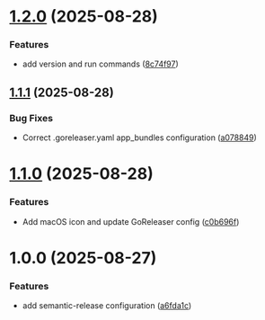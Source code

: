 # [1.2.0](https://github.com/kennyparsons/overe/compare/v1.1.1...v1.2.0) (2025-08-28)


### Features

* add version and run commands ([8c74f97](https://github.com/kennyparsons/overe/commit/8c74f97de3fe27f5067658ca4ba90a4a7f985996))

## [1.1.1](https://github.com/kennyparsons/overe/compare/v1.1.0...v1.1.1) (2025-08-28)


### Bug Fixes

* Correct .goreleaser.yaml app_bundles configuration ([a078849](https://github.com/kennyparsons/overe/commit/a078849ec87040d3665208930bb0a8e01d474405))

# [1.1.0](https://github.com/kennyparsons/overe/compare/v1.0.0...v1.1.0) (2025-08-28)


### Features

* Add macOS icon and update GoReleaser config ([c0b696f](https://github.com/kennyparsons/overe/commit/c0b696f8b64dc6a7365fbafede8209163611be49))

# 1.0.0 (2025-08-27)


### Features

* add semantic-release configuration ([a6fda1c](https://github.com/kennyparsons/overe/commit/a6fda1c448a1599539a72bf15a972cfd916e2b3c))
